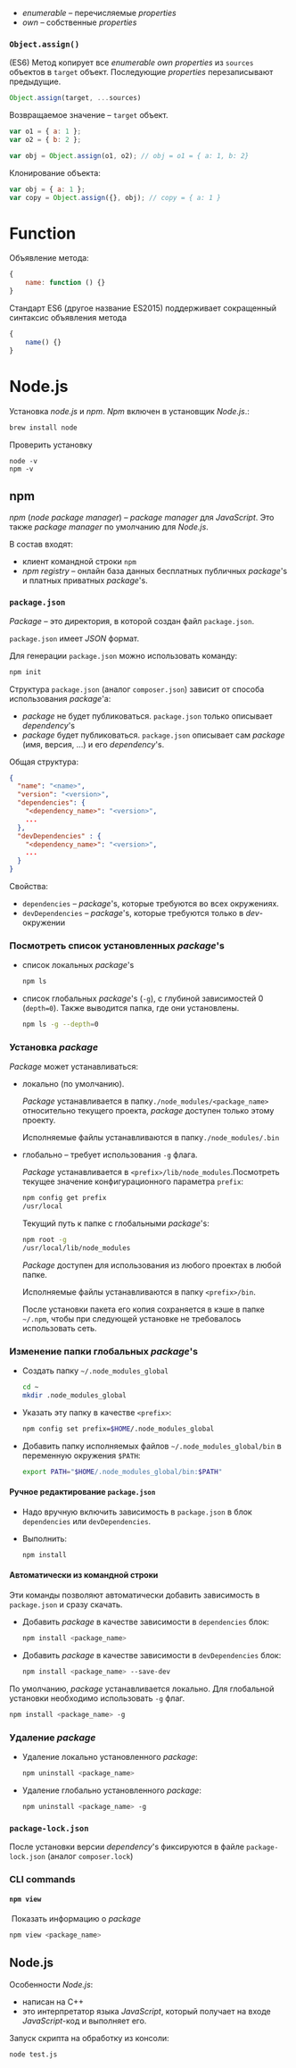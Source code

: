 - *enumerable* – перечисляемые *properties*
- *own* – собственные *properties*





### `Object.assign()`

(ES6) Метод копирует все *enumerable own properties* из `sources` объектов в `target` объект.  Последующие *properties* перезаписывают предыдущие. 

```javascript
Object.assign(target, ...sources)
```

Возвращаемое значение – `target` объект.

```javascript
var o1 = { a: 1 };
var o2 = { b: 2 };

var obj = Object.assign(o1, o2); // obj = o1 = { a: 1, b: 2}
```

Клонирование объекта:

```javascript
var obj = { a: 1 };
var copy = Object.assign({}, obj); // copy = { a: 1 }
```

# Function

Объявление метода:

```javascript
{
    name: function () {}
}
```

Стандарт ES6 (другое название ES2015) поддерживает сокращенный синтаксис объявления метода

```javascript
{
    name() {}
}
```

# Node.js

Установка *node.js* и *npm*. *Npm* включен в установщик *Node.js*.:

```bash
brew install node
```

Проверить установку

```
node -v
npm -v
```

## npm

*npm* (*node package manager*) – *package manager* для *JavaScript*. Это также *package manager* по умолчанию для *Node.js*. 

В состав входят:

- клиент командной строки `npm`
- *npm registry* – онлайн база данных бесплатных публичных *package*'s и платных приватных *package*'s. 

### `package.json`

*Package* – это директория, в которой создан файл `package.json`.

`package.json` имеет *JSON* формат.

Для генерации `package.json` можно использовать команду:

```bash
npm init
```



Структура `package.json` (аналог `composer.json`) зависит от способа использования *package*'а:

- *package* не будет публиковаться. `package.json`  только описывает *dependency*'s 
- *package* будет публиковаться. `package.json`  описывает сам *package* (имя, версия, ...) и его *dependency*'s.

Общая структура:

```json
{
  "name": "<name>",
  "version": "<version>",
  "dependencies": {
    "<dependency_name>": "<version>",
    ...
  },
  "devDependencies" : {
    "<dependency_name>": "<version>",
    ...
  }    
}
```

Свойства:

- `dependencies` – *package*'s, которые требуются во всех окружениях.
- `devDependencies` – *package*'s, которые требуются только в *dev*-окружении 

### Посмотреть список установленных *package*'s

- список локальных *package*'s

  ```bash
  npm ls
  ```

- список глобальных *package*'s (`-g`), с глубиной зависимостей 0 (`depth=0`). Также выводится папка, где они установлены.

  ```bash
  npm ls -g --depth=0
  ```

### Установка *package*

*Package* может устанавливаться:

- локально (по умолчанию).

  *Package* устанавливается в папку`./node_modules/<package_name>` относительно текущего проекта, *package* доступен только этому проекту.

  Исполняемые файлы устанавливаются в папку`./node_modules/.bin`

- глобально – требует использования `-g` флага. 

  *Package* устанавливается в `<prefix>/lib/node_modules`.Посмотреть текущее значение конфигурационного параметра `prefix`:

  ```bash
  npm config get prefix
  /usr/local
  ```

  Текущий путь к папке с глобальными *package*'s:

  ```bash
  npm root -g
  /usr/local/lib/node_modules
  ```

  *Package* доступен для использования из любого проектах в любой папке. 

  Исполняемые файлы устанавливаются в папку `<prefix>/bin`.
  
  После установки пакета его копия сохраняется в кэше в папке `~/.npm`, чтобы при следующей  установке не требовалось использовать сеть.

### Изменение папки глобальных *package*'s

- Создать папку `~/.node_modules_global`

    ```bash
    cd ~
    mkdir .node_modules_global
    ```

- Указать эту папку в качестве `<prefix>`:

    ```bash
    npm config set prefix=$HOME/.node_modules_global
    ```

- Добавить папку исполняемых файлов `~/.node_modules_global/bin` в переменную окружения `$PATH`:

  ```bash
  export PATH="$HOME/.node_modules_global/bin:$PATH"
  ```

  


#### Ручное редактирование `package.json`

- Надо вручную включить зависимость в `package.json` в блок `dependencies` или `devDependencies`.

- Выполнить:

  ```bash
  npm install
  ```

#### Автоматически из командной строки

Эти команды позволяют автоматически добавить зависимость в `package.json` и сразу скачать.

- Добавить *package* в качестве зависимости в `dependencies` блок:

  ```bash
  npm install <package_name>
  ```

- Добавить *package* в качестве зависимости в `devDependencies` блок:

  ```bash
  npm install <package_name> --save-dev
  ```

По умолчанию, *package* устанавливается локально. Для глобальной установки необходимо использовать `-g` флаг.

```bash
npm install <package_name> -g
```

### Удаление *package*

- Удаление локально установленного *package*:

  ```bash
  npm uninstall <package_name>
  ```

- Удаление глобально установленного *package*:

  ```bash
  npm uninstall <package_name> -g
  ```

  

### `package-lock.json`

После установки версии *dependency*'s фиксируются в файле `package-lock.json` (аналог `composer.lock`)

### CLI commands

#### `npm view`

 Показать информацию о *package*

```bash
npm view <package_name>
```



## Node.js

Особенности *Node.js*:

- написан на C++
- это интерпретатор языка *JavaScript*, который получает на входе *JavaScript*-код и выполняет его.

Запуск скрипта на обработку из консоли:

```bash
node test.js
```




